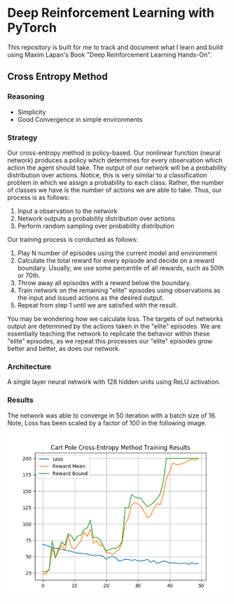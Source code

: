 # Deep Reinforcement Learning with PyTorch
This repository is built for me to track and document what I learn and build using Maxim Lapan's Book
"Deep Reinforcement Learning Hands-On".

## Cross Entropy Method

### Reasoning
- Simplicity
- Good Convergence in simple environments

### Strategy
Our cross-entropy method is policy-based. Our nonlinear function (neural network) produces a policy which determines
for every observation which action the agent should take. The output of our network will be a probability distribution
over actions. Notice, this is very similar to a classification problem in which we assign a probability to each class.
Rather, the number of classes we have is the number of actions we are able to take. Thus, our process is as follows:

1. Input a observation to the network
2. Network outputs a probability distribution over actions
3. Perform random sampling over probability distribution

Our training process is conducted as follows:

1. Play N number of episodes using the current model and environment
2. Calculate the total reward for every episode and decide on a reward boundary. Usually, we use some percentile of
all rewards, such as 50th or 70th.
3. Throw away all episodes with a reward below the boundary.
4. Train network on the remaining "elite" episodes using observations as the input
and issued actions as the desired output.
5. Repeat from step 1 until we are satisfied with the result.

You may be wondering how we calculate loss. The targets of out networks output
are determined by the actions taken in the "elite" episodes. We are essentially teaching
the network to replicate the behavior within these "elite" episodes, as we repeat this processes
our "elite" episodes grow better and better, as does our network.

### Architecture
A single layer neural network with 128 hidden units using ReLU activation.
### Results
The network was able to converge in 50 iteration with a batch size of 16.
Note, Loss has been scaled by a factor of 100 in the following image.

![cart pole](assets/cart_pole_cross_entropy.png)

